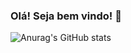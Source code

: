 ### Olá! Seja bem vindo! 👋
![Anurag's GitHub stats](https://github-readme-stats.vercel.app/api?username=PedroXIX&show_icons=true&theme=merko&bg_color=00000000)
<!--
**PedroXIX/PedroXIX** is a ✨ _special_ ✨ repository because its `README.md` (this file) appears on your GitHub profile.

Here are some ideas to get you started:

- 🔭 I’m currently working on ...
- 🌱 I’m currently learning ...
- 👯 I’m looking to collaborate on ...
- 🤔 I’m looking for help with ...
- 💬 Ask me about ...
- 📫 How to reach me: ...
- 😄 Pronouns: ...
- ⚡ Fun fact: ...
-->
